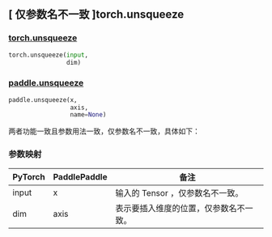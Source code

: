 ## [ 仅参数名不一致 ]torch.unsqueeze
### [torch.unsqueeze](https://pytorch.org/docs/stable/generated/torch.unsqueeze.html?highlight=unsqueeze#torch.unsqueeze)

```python
torch.unsqueeze(input,
                dim)
```

### [paddle.unsqueeze](https://www.paddlepaddle.org.cn/documentation/docs/zh/api/paddle/unsqueeze_cn.html#unsqueeze)

```python
paddle.unsqueeze(x,
                 axis,
                 name=None)
```

两者功能一致且参数用法一致，仅参数名不一致，具体如下：
### 参数映射
| PyTorch       | PaddlePaddle | 备注                                                   |
| ------------- | ------------ | ------------------------------------------------------ |
| input         | x            | 输入的 Tensor ，仅参数名不一致。                   |
| dim           | axis         | 表示要插入维度的位置，仅参数名不一致。 |
